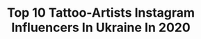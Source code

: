---
title: Top 10 Tattoo-Artists Instagram Influencers In Ukraine In 2020
description: >-
  Find top tattoo-artists Instagram influencers in Ukraine in 2020. Most popular hashtags: #tattoo #tattooart #tattooed #tattoos.
platform: Instagram
profiles:
  - username: "drozdovtattoo"
    fullname: >-
      Vladimir Drozdov
    location: "Ukraine"
    followers: 221961
    engagement: 602
    commentsToLikes: 0.009076
    avatar: "https://scontent-atl3-1.cdninstagram.com/v/t51.2885-19/s320x320/82679952_786410245212363_5853393370444988416_n.jpg?_nc_ht=scontent-atl3-1.cdninstagram.com&_nc_ohc=MqpKf-hrCTgAX-O_djD&oh=74c32edeb6d46899ef0d9d50318aaac1&oe=5EB9F496"
    verified: false
    hashtags: "#drozdovtattoo, #tattooofinstagram, #tattooinstagram, #inspirationtattoo"
  - username: "zayebala"
    fullname: >-
      твоя мечта
    location: "Ukraine"
    followers: 105201
    engagement: 498
    commentsToLikes: 0.002312
    avatar: "https://scontent-bos3-1.cdninstagram.com/v/t51.2885-19/s320x320/14482675_158395821282400_8023499049279684608_a.jpg?_nc_ht=scontent-bos3-1.cdninstagram.com&_nc_ohc=6CIcTNzHm-oAX_3zRGW&oh=68565a9987b00e6c72974b485a158e0c&oe=5EB97A52"
    verified: false
    hashtags: ""
  - username: "kharlamov_d"
    fullname: >-
      Kharlamov Dima
    location: "Ukraine"
    followers: 89224
    engagement: 597
    commentsToLikes: 0.007134
    avatar: "https://scontent-lht6-1.cdninstagram.com/v/t51.2885-19/s320x320/74523513_1024212214597974_8231049439733612544_n.jpg?_nc_ht=scontent-lht6-1.cdninstagram.com&_nc_ohc=0C0GvN471rAAX_YZ1TA&oh=67febaf790169b497e9c388b297f5eca&oe=5EB4CBF5"
    verified: false
    hashtags: ""
  - username: "maria_shevchenkko"
    fullname: >-
      Maria Shevchenko
    location: "Ukraine"
    followers: 32654
    engagement: 360
    commentsToLikes: 0.005751
    avatar: "https://scontent-bos3-1.cdninstagram.com/v/t51.2885-19/s320x320/81706186_846588862468725_2791545351591428096_n.jpg?_nc_ht=scontent-bos3-1.cdninstagram.com&_nc_ohc=Sr0OAxPydNUAX9ra6S0&oh=82b0ea4d0fc96c03076d23e462d74c38&oe=5EB2DBE3"
    verified: false
    hashtags: ""
  - username: "lilinetkor"
    fullname: >-
      Roman Kor
    location: "Ukraine"
    followers: 17820
    engagement: 376
    commentsToLikes: 0.018106
    avatar: "https://scontent-amt2-1.cdninstagram.com/v/t51.2885-19/s320x320/26073444_373421706400373_5369834457266126848_n.jpg?_nc_ht=scontent-amt2-1.cdninstagram.com&_nc_ohc=N9Q3-x6T8_UAX-oBSoW&oh=ff95a5b24febebcf669c1b8bec2ad7cb&oe=5EB8EDDD"
    verified: false
    hashtags: "#tattoo, #ink, #eternalinktattoo, #tattooartist"
  - username: "anton.kresan"
    fullname: >-
      𝕬𝖓𝖙𝖔𝖓 𝕶𝖗𝖊𝖘𝖆𝖓 𝕿𝖆𝖙𝖙𝖔𝖔𝖎𝖓𝖌
    location: "Ukraine"
    followers: 8546
    engagement: 499
    commentsToLikes: 0.031201
    avatar: "https://scontent-bos3-1.cdninstagram.com/v/t51.2885-19/s320x320/89059759_214509953315964_2254909528921341952_n.jpg?_nc_ht=scontent-bos3-1.cdninstagram.com&_nc_ohc=H17Xxi1qqr0AX_xkVmo&oh=81f4c7205e8750891b04afa28bbd81c9&oe=5EB91DFD"
    verified: false
    hashtags: "#tattooartist, #iblackwork, #berlintattoo, #berlin"
  - username: "shirskaya_makeup"
    fullname: >-
      Лена Ширская
    location: "Ukraine"
    followers: 27393
    engagement: 268
    commentsToLikes: 0.071202
    avatar: "https://scontent-lhr8-1.cdninstagram.com/v/t51.2885-19/s320x320/78880391_755078171638877_6527450210803646464_n.jpg?_nc_ht=scontent-lhr8-1.cdninstagram.com&_nc_ohc=GMdezUD0RNsAX9uLY9e&oh=b180fd7955827dbead8bb6e0ce483a1e&oe=5EB9904F"
    verified: false
    hashtags: "#makes, #makeup, #tattoo, #fashionlook"
  - username: "motova_ink"
    fullname: >-
      😈TATTOO
    location: "Ukraine"
    followers: 21628
    engagement: 688
    commentsToLikes: 0.007550
    avatar: "https://scontent-ssn1-1.cdninstagram.com/v/t51.2885-19/s320x320/67967178_2347182492036196_3076485005405323264_n.jpg?_nc_ht=scontent-ssn1-1.cdninstagram.com&_nc_ohc=LVThj6yvVYUAX9juzsN&oh=17410e4738f78b478ae5135aebf5b6c0&oe=5EB11A41"
    verified: false
    hashtags: "#dubaitattoo, #goproukraine, #hyeviy, #motova"
  - username: "vlada.22studio"
    fullname: >-
      Vlada
    location: "Ukraine"
    followers: 99991
    engagement: 295
    commentsToLikes: 0.008661
    avatar: "https://scontent-lhr8-1.cdninstagram.com/v/t51.2885-19/s320x320/24254433_860728564107722_5831155026218713088_n.jpg?_nc_ht=scontent-lhr8-1.cdninstagram.com&_nc_ohc=AiTALCY9FAwAX_Axl9B&oh=ec80af611683ce865ac002b820fd80ca&oe=5EBB469A"
    verified: false
    hashtags: "#blxckink, #tattooartistmagazine, #tttism, #the"
  - username: "annablack.ink"
    fullname: >-
      ☽ 𝐀𝐧𝐧𝐚 𝐁𝐥𝐚𝐜𝐤 ☽
    location: "Ukraine"
    followers: 39937
    engagement: 167
    commentsToLikes: 0.019419
    avatar: "https://scontent-lhr8-1.cdninstagram.com/v/t51.2885-19/s320x320/92492170_238131830930098_2666200115491897344_n.jpg?_nc_ht=scontent-lhr8-1.cdninstagram.com&_nc_ohc=tW076BV6ZkgAX_i_UnG&oh=4fe1d245ffa98a892d956a9a98cf7ef5&oe=5EBC35DA"
    verified: false
    hashtags: "#birthday, #tattoodog, #instatraveller, #makeup"
---